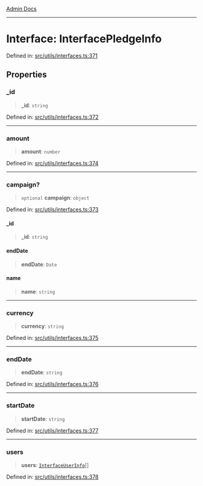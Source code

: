 [Admin Docs](/)

***

# Interface: InterfacePledgeInfo

Defined in: [src/utils/interfaces.ts:371](https://github.com/syedali237/talawa-admin/blob/dd4a08e622d0fa38bcf9758a530e8cdf917dbac8/src/utils/interfaces.ts#L371)

## Properties

### \_id

> **\_id**: `string`

Defined in: [src/utils/interfaces.ts:372](https://github.com/syedali237/talawa-admin/blob/dd4a08e622d0fa38bcf9758a530e8cdf917dbac8/src/utils/interfaces.ts#L372)

***

### amount

> **amount**: `number`

Defined in: [src/utils/interfaces.ts:374](https://github.com/syedali237/talawa-admin/blob/dd4a08e622d0fa38bcf9758a530e8cdf917dbac8/src/utils/interfaces.ts#L374)

***

### campaign?

> `optional` **campaign**: `object`

Defined in: [src/utils/interfaces.ts:373](https://github.com/syedali237/talawa-admin/blob/dd4a08e622d0fa38bcf9758a530e8cdf917dbac8/src/utils/interfaces.ts#L373)

#### \_id

> **\_id**: `string`

#### endDate

> **endDate**: `Date`

#### name

> **name**: `string`

***

### currency

> **currency**: `string`

Defined in: [src/utils/interfaces.ts:375](https://github.com/syedali237/talawa-admin/blob/dd4a08e622d0fa38bcf9758a530e8cdf917dbac8/src/utils/interfaces.ts#L375)

***

### endDate

> **endDate**: `string`

Defined in: [src/utils/interfaces.ts:376](https://github.com/syedali237/talawa-admin/blob/dd4a08e622d0fa38bcf9758a530e8cdf917dbac8/src/utils/interfaces.ts#L376)

***

### startDate

> **startDate**: `string`

Defined in: [src/utils/interfaces.ts:377](https://github.com/syedali237/talawa-admin/blob/dd4a08e622d0fa38bcf9758a530e8cdf917dbac8/src/utils/interfaces.ts#L377)

***

### users

> **users**: [`InterfaceUserInfo`](InterfaceUserInfo.md)[]

Defined in: [src/utils/interfaces.ts:378](https://github.com/syedali237/talawa-admin/blob/dd4a08e622d0fa38bcf9758a530e8cdf917dbac8/src/utils/interfaces.ts#L378)
